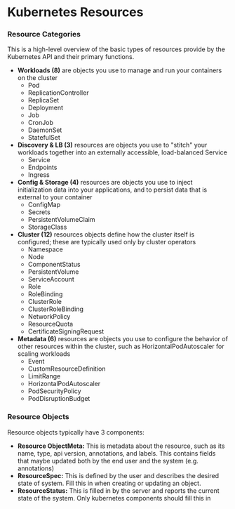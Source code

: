 # Kubernetes Resources

### Resource Categories

This is a high-level overview of the basic types of resources provide by the Kubernetes API and their primary functions.

- **Workloads (8)** are objects you use to manage and run your containers on the cluster
    + Pod
    + ReplicationController
    + ReplicaSet
    + Deployment
    + Job
    + CronJob
    + DaemonSet
    + StatefulSet
- **Discovery & LB (3)** resources are objects you use to "stitch" your workloads together into an externally accessible, load-balanced Service
    + Service
    + Endpoints
    + Ingress
- **Config & Storage (4)** resources are objects you use to inject initialization data into your applications, and to persist data that is external to your container
    + ConfigMap
    + Secrets
    + PersistentVolumeClaim
    + StorageClass
- **Cluster (12)** resources objects define how the cluster itself is configured; these are typically used only by cluster operators
    + Namespace
    + Node
    + ComponentStatus
    + PersistentVolume
    + ServiceAccount
    + Role
    + RoleBinding
    + ClusterRole
    + ClusterRoleBinding
    + NetworkPolicy
    + ResourceQuota
    + CertificateSigningRequest
- **Metadata (6)** resources are objects you use to configure the behavior of other resources within the cluster, such as HorizontalPodAutoscaler for scaling workloads
    + Event
    + CustomResourceDefinition
    + LimitRange
    + HorizontalPodAutoscaler
    + PodSecurityPolicy
    + PodDisruptionBudget


### Resource Objects

Resource objects typically have 3 components:

- **Resource ObjectMeta:** This is metadata about the resource, such as its name, type, api version, annotations, and labels. This contains fields that maybe updated both by the end user and the system (e.g. annotations)
- **ResourceSpec:** This is defined by the user and describes the desired state of system. Fill this in when creating or updating an object.
- **ResourceStatus:** This is filled in by the server and reports the current state of the system. Only kubernetes components should fill this in





